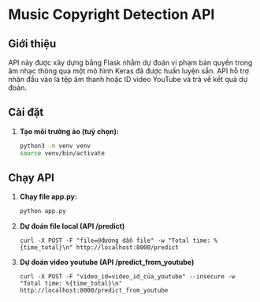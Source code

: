 # Music Copyright Detection API

## Giới thiệu

API này được xây dựng bằng Flask nhằm dự đoán vi phạm bản quyền trong âm nhạc thông qua một mô hình Keras đã được huấn luyện sẵn. API hỗ trợ nhận đầu vào là tệp âm thanh hoặc ID video YouTube và trả về kết quả dự đoán.

## Cài đặt

1. **Tạo môi trường ảo (tuỳ chọn):**
   ```bash
   python3 -m venv venv
   source venv/bin/activate
   ```

## Chạy API

1. **Chạy file app.py:**

   ```bash
   python app.py
   ```

2. **Dự đoán file local (API /predict)**

   ```
   curl -X POST -F "file=@đường dẫn file" -w "Total time: %{time_total}\n" http://localhost:8000/predict
   ```

3. **Dự đoán video youtube (API /predict_from_youtube)**
   ```
   curl -X POST -F "video_id=video_id_của_youtube" --insecure -w "Total time: %{time_total}\n" http://localhost:8000/predict_from_youtube
   ```
